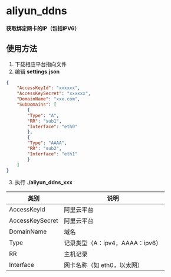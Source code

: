 # aliyun_ddns
#### 获取绑定网卡的IP（包括IPV6）

## 使用方法
1. 下载相应平台指向文件
2. 编辑 **settings.json**
```json
{
  	"AccessKeyId": "xxxxxx",
  	"AccessKeySecret": "xxxxxx",
  	"DomainName": "xxx.com",
  	"SubDomains": [
    	{
      	"Type": "A",
      	"RR": "sub1",
      	"Interface": "eth0"
    	},
    	{
      	"Type": "AAAA",
      	"RR": "sub2",
      	"Interface": "eth1"
    	}
  	]
}
```
3. 执行 **./aliyun_ddns_xxx**

| 类别  | 说明  |
| ------------ | ------------ |
| AccessKeyId | 阿里云平台  |
| AccessKeySecret |  阿里云平台 |
| DomainName | 域名 |
| Type | 记录类型（A：ipv4，AAAA：ipv6） |
| RR | 主机记录  |
| Interface | 网卡名称（如 eth0，以太网） |
